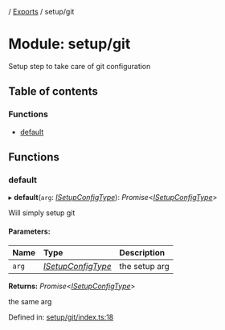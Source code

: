 [](../README.md) / [Exports](../modules.md) / setup/git

# Module: setup/git

Setup step to take care of git configuration

## Table of contents

### Functions

- [default](setup_git.md#default)

## Functions

### default

▸ **default**(`arg`: [*ISetupConfigType*](../interfaces/setup.isetupconfigtype.md)): *Promise*<[*ISetupConfigType*](../interfaces/setup.isetupconfigtype.md)\>

Will simply setup git

#### Parameters:

Name | Type | Description |
:------ | :------ | :------ |
`arg` | [*ISetupConfigType*](../interfaces/setup.isetupconfigtype.md) | the setup arg   |

**Returns:** *Promise*<[*ISetupConfigType*](../interfaces/setup.isetupconfigtype.md)\>

the same arg

Defined in: [setup/git/index.ts:18](https://github.com/onzag/itemize/blob/0e9b128c/setup/git/index.ts#L18)
